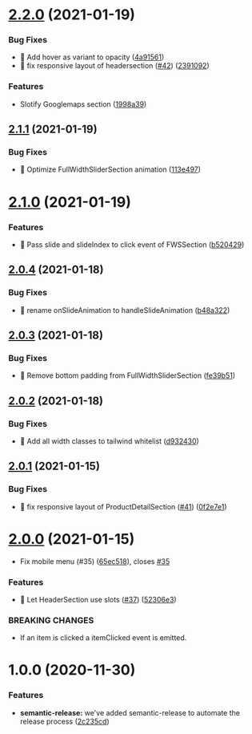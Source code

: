 # [2.2.0](https://github.com/e-Spirit/fsxa-ui/compare/v2.1.1...v2.2.0) (2021-01-19)


### Bug Fixes

* 🐛 Add hover as variant to opacity ([4a91561](https://github.com/e-Spirit/fsxa-ui/commit/4a91561694006bde962f3745134821b552cf8265))
* 🐛 fix responsive layout of headersection ([#42](https://github.com/e-Spirit/fsxa-ui/issues/42)) ([2391092](https://github.com/e-Spirit/fsxa-ui/commit/23910923e99c26897a082e1bc3fac208e5fc2cc1))


### Features

* Slotify Googlemaps section ([1998a39](https://github.com/e-Spirit/fsxa-ui/commit/1998a394e1504045a0b30edea99ab466b6845272))

## [2.1.1](https://github.com/e-Spirit/fsxa-ui/compare/v2.1.0...v2.1.1) (2021-01-19)


### Bug Fixes

* 🐛 Optimize FullWidthSliderSection animation ([113e497](https://github.com/e-Spirit/fsxa-ui/commit/113e497275be191c2aafea5c70ddc74e0f638b56))

# [2.1.0](https://github.com/e-Spirit/fsxa-ui/compare/v2.0.4...v2.1.0) (2021-01-19)


### Features

* 🎸 Pass slide and slideIndex to click event of FWSSection ([b520429](https://github.com/e-Spirit/fsxa-ui/commit/b5204292fe3e423be9014317df080c05ed3fd5bc))

## [2.0.4](https://github.com/e-Spirit/fsxa-ui/compare/v2.0.3...v2.0.4) (2021-01-18)


### Bug Fixes

* 🐛 rename onSlideAnimation to handleSlideAnimation ([b48a322](https://github.com/e-Spirit/fsxa-ui/commit/b48a322cde5ae450a094b19418ae7a17e40347f8))

## [2.0.3](https://github.com/e-Spirit/fsxa-ui/compare/v2.0.2...v2.0.3) (2021-01-18)


### Bug Fixes

* 🐛 Remove bottom padding from FullWidthSliderSection ([fe39b51](https://github.com/e-Spirit/fsxa-ui/commit/fe39b514add8677d06161b6cab73bfb41b134671))

## [2.0.2](https://github.com/e-Spirit/fsxa-ui/compare/v2.0.1...v2.0.2) (2021-01-18)


### Bug Fixes

* 🐛 Add all width classes to tailwind whitelist ([d932430](https://github.com/e-Spirit/fsxa-ui/commit/d932430b13ecc01f7847a1ca1fb6593ba444b3b1))

## [2.0.1](https://github.com/e-Spirit/fsxa-ui/compare/v2.0.0...v2.0.1) (2021-01-15)


### Bug Fixes

* 🐛 fix responsive layout of ProductDetailSection ([#41](https://github.com/e-Spirit/fsxa-ui/issues/41)) ([0f2e7e1](https://github.com/e-Spirit/fsxa-ui/commit/0f2e7e10f47f2b6a2ccec24fbf93b9a6dd966709))

# [2.0.0](https://github.com/e-Spirit/fsxa-ui/compare/v1.0.0...v2.0.0) (2021-01-15)


* Fix mobile menu (#35) ([65ec518](https://github.com/e-Spirit/fsxa-ui/commit/65ec518312051d81d7c1a5ce01bfc62e775b30bb)), closes [#35](https://github.com/e-Spirit/fsxa-ui/issues/35)


### Features

* 🎸 Let HeaderSection use slots ([#37](https://github.com/e-Spirit/fsxa-ui/issues/37)) ([52306e3](https://github.com/e-Spirit/fsxa-ui/commit/52306e3d763d86744222c6e30ec78b14b49558e0))


### BREAKING CHANGES

* If an item is clicked a itemClicked event is emitted.

# 1.0.0 (2020-11-30)


### Features

* **semantic-release:** we've added semantic-release to automate the release process ([2c235cd](https://github.com/e-Spirit/fsxa-ui/commit/2c235cda36e467bc9ab600408b99e8259bd1614e))
